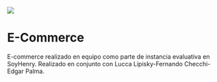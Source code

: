 <p align='left'>
    <img src='(logosixbeer.png)' </img>
</p>

# E-Commerce
E-commerce realizado en equipo como parte de instancia evaluativa en SoyHenry.
Realizado en conjunto con Lucca Lipisky-Fernando Checchi-Edgar Palma.
